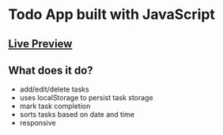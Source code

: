 # Todo App built with JavaScript

## [Live Preview](https://todoapp4896.vercel.app)
## What does it do?

- add/edit/delete tasks
- uses localStorage to persist task storage
- mark task completion
- sorts tasks based on date and time
- responsive

